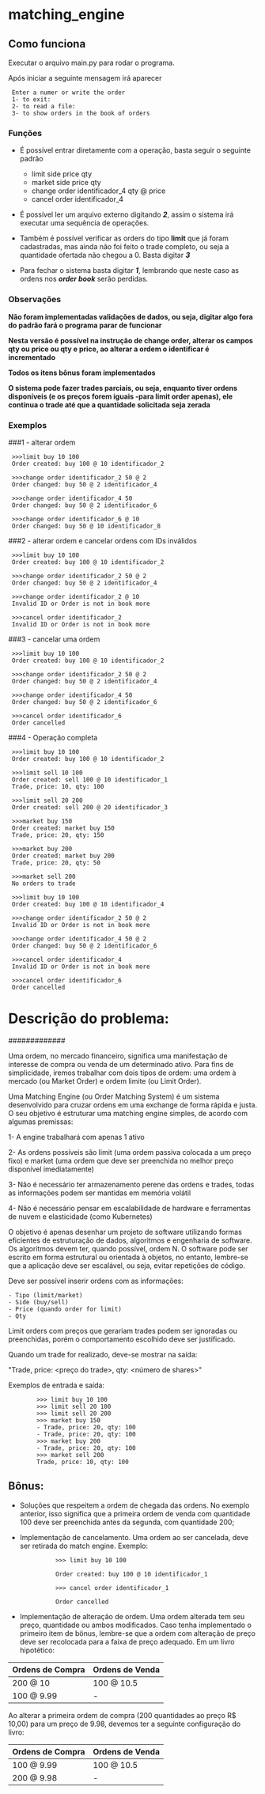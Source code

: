 # matching_engine
## Como funciona
Executar o arquivo main.py para rodar o programa.

Após iniciar a seguinte mensagem irá aparecer

     Enter a numer or write the order
     1- to exit: 
     2- to read a file: 
     3- to show orders in the book of orders 
     
### Funções

* É possível entrar diretamente com a operação, basta seguir o seguinte padrão

     - limit side price qty
     - market side price qty
     - change order identificador_4 qty @ price
     - cancel order identificador_4

* É possível ler um arquivo externo digitando ***2***, assim o sistema irá executar uma sequência de operações.

* Também é possível verificar as orders do tipo **limit** que já foram cadastradas, mas ainda não foi feito o trade completo, ou seja a quantidade ofertada não chegou a 0. Basta digitar ***3***

* Para fechar o sistema basta digitar ***1***, lembrando que neste caso as ordens nos ***order book*** serão perdidas.

### Observações

**Não foram implementadas validações de dados, ou seja, digitar algo fora do padrão fará o programa parar de funcionar**

**Nesta versão é possível na instrução de **change order**, alterar os campos **qty** ou **price** ou **qty e price**, ao alterar a ordem o identificar é incrementado**

**Todos os itens bônus foram implementados**

**O sistema pode fazer trades parciais, ou seja, enquanto tiver ordens disponíveis (e os preços forem iguais -para limit order apenas), ele continua o trade até que a quantidade solicitada seja zerada**

### Exemplos

###1 - alterar ordem

     >>>limit buy 10 100
     Order created: buy 100 @ 10 identificador_2

     >>>change order identificador_2 50 @ 2
     Order changed: buy 50 @ 2 identificador_4

     >>>change order identificador_4 50
     Order changed: buy 50 @ 2 identificador_6

     >>>change order identificador_6 @ 10
     Order changed: buy 50 @ 10 identificador_8
          
###2 - alterar ordem e cancelar ordens com IDs inválidos 

     >>>limit buy 10 100
     Order created: buy 100 @ 10 identificador_2

     >>>change order identificador_2 50 @ 2
     Order changed: buy 50 @ 2 identificador_4

     >>>change order identificador_2 @ 10
     Invalid ID or Order is not in book more

     >>>cancel order identificador_2
     Invalid ID or Order is not in book more
          
###3 - cancelar uma ordem 

     >>>limit buy 10 100
     Order created: buy 100 @ 10 identificador_2

     >>>change order identificador_2 50 @ 2
     Order changed: buy 50 @ 2 identificador_4

     >>>change order identificador_4 50
     Order changed: buy 50 @ 2 identificador_6

     >>>cancel order identificador_6
     Order cancelled
     
###4 - Operação completa

     >>>limit buy 10 100
     Order created: buy 100 @ 10 identificador_2
     
     >>>limit sell 10 100
     Order created: sell 100 @ 10 identificador_1
     Trade, price: 10, qty: 100
     
     >>>limit sell 20 200
     Order created: sell 200 @ 20 identificador_3
     
     >>>market buy 150
     Order created: market buy 150
     Trade, price: 20, qty: 150
     
     >>>market buy 200
     Order created: market buy 200
     Trade, price: 20, qty: 50
     
     >>>market sell 200
     No orders to trade
     
     >>>limit buy 10 100
     Order created: buy 100 @ 10 identificador_4
     
     >>>change order identificador_2 50 @ 2
     Invalid ID or Order is not in book more
     
     >>>change order identificador_4 50 @ 2
     Order changed: buy 50 @ 2 identificador_6
     
     >>>cancel order identificador_4
     Invalid ID or Order is not in book more
     
     >>>cancel order identificador_6
     Order cancelled

# Descrição do problema:

#############

Uma ordem, no mercado financeiro, significa uma manifestação de interesse de compra ou venda de um determinado ativo. Para fins de simplicidade, iremos trabalhar com dois tipos de ordem: uma ordem à mercado (ou Market Order) e ordem limite (ou Limit Order).

Uma Matching Engine (ou Order Matching System) é um sistema desenvolvido para cruzar ordens em uma exchange de forma rápida e justa. O seu objetivo é estruturar uma matching engine simples, de acordo com algumas premissas:

1- A engine trabalhará com apenas 1 ativo

2- As ordens possíveis são limit (uma ordem passiva colocada a um preço fixo)  e market (uma ordem que deve ser preenchida no melhor preço disponível imediatamente)

3- Não é necessário ter armazenamento perene das ordens e trades, todas as informações podem ser mantidas em memória volátil

4- Não é necessário pensar em escalabilidade de hardware e ferramentas de nuvem e elasticidade (como Kubernetes)

O objetivo é apenas desenhar um projeto de software utilizando formas eficientes de estruturação de dados, algoritmos e engenharia de software. Os algoritmos devem ter, quando possível, ordem N. O software pode ser escrito em forma estrutural ou orientada à objetos, no entanto, lembre-se que a aplicação deve ser escalável, ou seja, evitar repetições de código.

Deve ser possível inserir ordens com as informações:

    - Tipo (limit/market)
    - Side (buy/sell)
    - Price (quando order for limit)
    - Qty
 
Limit orders com preços que gerariam trades podem ser ignoradas ou preenchidas, porém o comportamento escolhido deve ser justificado. 

Quando um trade for realizado, deve-se mostrar na saída: 

"Trade, price: <preço do trade>, qty: <número de shares>"

Exemplos de entrada e saída:
 
            >>> limit buy 10 100
            >>> limit sell 20 100
            >>> limit sell 20 200
            >>> market buy 150
            - Trade, price: 20, qty: 100
            - Trade, price: 20, qty: 100
            >>> market buy 200
            - Trade, price: 20, qty: 100
            >>> market sell 200
            Trade, price: 10, qty: 100
 
## Bônus:

- Soluções que respeitem a ordem de chegada das ordens. No exemplo anterior, isso significa que a primeira ordem de venda com quantidade 100 deve ser preenchida antes da segunda, com quantidade 200;

- Implementação de cancelamento. Uma ordem ao ser cancelada, deve ser retirada do match engine.  Exemplo:

                >>> limit buy 10 100

                Order created: buy 100 @ 10 identificador_1

                >>> cancel order identificador_1

                Order cancelled

- Implementação de alteração de ordem. Uma ordem alterada tem seu preço, quantidade ou ambos modificados. Caso tenha implementado o primeiro item de bönus, lembre-se que a ordem com alteração de preço deve ser recolocada para a faixa de preço adequado. Em um livro hipotético:

Ordens de Compra  |Ordens de Venda
------- | --------
200 @ 10   | 100 @ 10.5
|100 @ 9.99   | -

Ao alterar a primeira ordem de compra (200 quantidades ao preço R$ 10,00) para um preço de 9.98, devemos ter a seguinte configuração do livro: 

Ordens de Compra  |Ordens de Venda
------- | --------
100 @ 9.99    | 100 @ 10.5
|200 @ 9.98   | -
